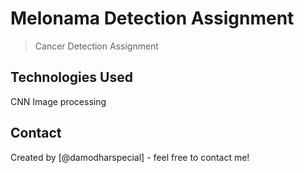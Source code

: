 # Melonama Detection Assignment
> Cancer Detection Assignment


## Technologies Used
CNN
Image processing


## Contact
Created by [@damodharspecial] - feel free to contact me!
